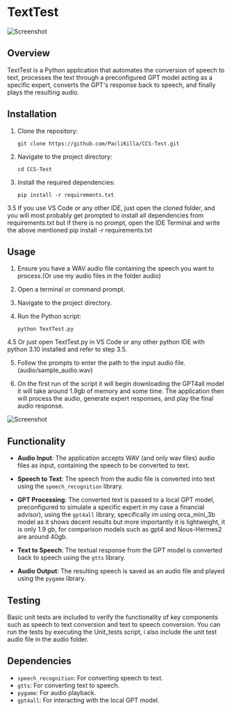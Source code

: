 # TextTest

![Screenshot]([https://drive.google.com/uc?export=view&id=1HVA6f2nhLO_TNwPk4YQWXPSQrlzYVwzj)


## Overview

TextTest is a Python application that automates the conversion of speech to text, processes the text through a preconfigured GPT model acting as a specific expert, converts the GPT's response back to speech, and finally plays the resulting audio.

## Installation

1. Clone the repository:

    ```
    git clone https://github.com/PacliKilla/CCS-Test.git
    ```

2. Navigate to the project directory:

    ```
    cd CCS-Test
    ```

3. Install the required dependencies:

    ```
    pip install -r requirements.txt
    ```
3.5 If you use VS Code or any other IDE, just open the cloned folder, and you will most probably get prompted to install all dependencies from requirements.txt but if there is no prompt, open the IDE Terminal and write the above mentioned pip install -r requirements.txt


## Usage

1. Ensure you have a WAV audio file containing the speech you want to process.(Or use my audio files in the folder audio)

2. Open a terminal or command prompt.

3. Navigate to the project directory.

4. Run the Python script:

    ```
    python TextTest.py
    ```

4.5 Or just open TextTest.py in VS Code or any other python IDE with python 3.10 installed and refer to step 3.5.

5. Follow the prompts to enter the path to the input audio file. (audio/sample_audio.wav)

6. On the first run of the script it will begin downloading the GPT4all model it will take around 1.9gb of memory and some time. The application then will process the audio, generate expert responses, and play the final audio response.

![Screenshot](https://drive.google.com/uc?export=view&id=1j-HJPaZHxwnE2FYbSs3i-2t_yg9aI42r)

## Functionality

- **Audio Input**: The application accepts WAV (and only wav files) audio files as input, containing the speech to be converted to text.

- **Speech to Text**: The speech from the audio file is converted into text using the `speech_recognition` library.

- **GPT Processing**: The converted text is passed to a local GPT model, preconfigured to simulate a specific expert in my case a financial advisor), using the `gpt4all` library, specifically im using orca_mini_3b model as it shows decent results but more importantly it is lightweight, it is only 1.9 gb, for comparison models such as gpt4 and Nous-Hermes2 are around 40gb.

- **Text to Speech**: The textual response from the GPT model is converted back to speech using the `gtts` library.

- **Audio Output**: The resulting speech is saved as an audio file and played using the `pygame` library.

## Testing

Basic unit tests are included to verify the functionality of key components such as speech to text conversion and text to speech conversion. You can run the tests by executing the Unit_tests script, i also include the unit test audio file in the audio folder.

## Dependencies

- `speech_recognition`: For converting speech to text.
- `gtts`: For converting text to speech.
- `pygame`: For audio playback.
- `gpt4all`: For interacting with the local GPT model.


